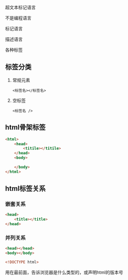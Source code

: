 超文本标记语言

不是编程语言

标记语言

描述语言



各种标签

## 标签分类

1. 常规元素

   ```
   <标签名></标签名>
   ```

   

2. 空标签

   ```
   <标签名 />
   ```



## html骨架标签

```html
<html>
    <head>
        <titile></titile>
    </head>
    <body>
        
    </body>
</html>
```



## html标签关系

### 嵌套关系

```html
<head>
    <title></title>
</head>
```



### 并列关系

```html
<head></head>
<body></body>
```



```html
<!DOCTYPE html>
```

用在最前面，告诉浏览器是什么类型的，或声明html的版本号